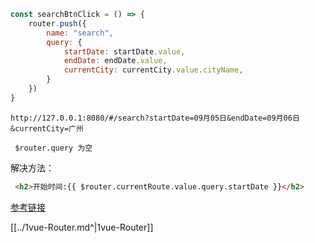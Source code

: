 ```js
const searchBtnClick = () => {
    router.push({
        name: "search",
        query: {
            startDate: startDate.value,
            endDate: endDate.value,
            currentCity: currentCity.value.cityName,
        }
    })
}
```

```
http://127.0.0.1:8080/#/search?startDate=09月05日&endDate=09月06日&currentCity=广州
```

```ad-warning
 $router.query 为空

```

解决方法：

```html
 <h2>开始时间:{{ $router.currentRoute.value.query.startDate }}</h2>
```

[参考链接](obsidian://open?vault=hanwu_dev_manual&file=frontEnd%2Fvue%26react%2Fvue%2F3%E9%98%B6%E6%AE%B5%E4%B8%89%2F1vue-Router)


[[../1vue-Router.md^|1vue-Router]]
